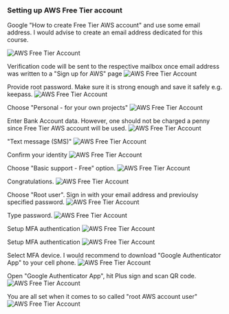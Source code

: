 ### Setting up AWS Free Tier account

Google "How to create Free Tier AWS account" and use some email address. I would advise to create an email address dedicated for this course.

![AWS Free Tier Account](../img/tier-1.png) 

Verification code will be sent to the respective mailbox once email address was written to a "Sign up for AWS" page
![AWS Free Tier Account](../img/tier-2.png)

Provide root password. Make sure it is strong enough and save it safely e.g. keepass.
![AWS Free Tier Account](../img/tier-3.png) 

Choose "Personal - for your own projects"
![AWS Free Tier Account](../img/tier-4.png) 

Enter Bank Account data. However, one should not be charged a penny since Free Tier AWS account will be used.
![AWS Free Tier Account](../img/tier-5.png) 


"Text message (SMS)"
![AWS Free Tier Account](../img/tier-6.png)

Confirm your identity
![AWS Free Tier Account](../img/tier-7.png) 

Choose "Basic support - Free" option.
![AWS Free Tier Account](../img/tier-8.png) 

Congratulations.
![AWS Free Tier Account](../img/tier-9.png) 

Choose "Root user". Sign in with your email address and previoulsy specified password.
![AWS Free Tier Account](../img/tier-10.png) 

Type password.
![AWS Free Tier Account](../img/tier-11.png) 

Setup MFA authentication
![AWS Free Tier Account](../img/tier-12.png) 


Setup MFA authentication
![AWS Free Tier Account](../img/tier-13.png)

Select MFA device. I would recommend to download "Google Authenticator App" to your cell phone.
![AWS Free Tier Account](../img/tier-14.png) 

Open "Google Authenticator App", hit Plus sign and scan QR code.
![AWS Free Tier Account](../img/tier-15.png) 

You are all set when it comes to so called "root AWS account user"
![AWS Free Tier Account](../img/tier-16.png) 
